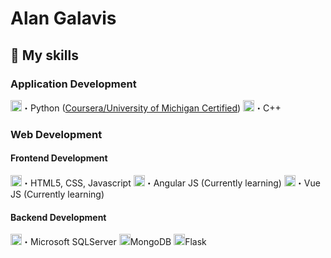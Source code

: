 # Alan Galavis

## 🔧 My skills 
### Application Development
<img height="18" width="18" src="https://skillicons.dev/icons?i=python" />・Python ([Coursera/University of Michigan Certified](https://www.coursera.org/account/accomplishments/specialization/certificate/89GEQ6MFQ39Q))
<img height="18" width="18" src="https://skillicons.dev/icons?i=c++" />・C++
### Web Development
#### Frontend Development
<img height="18" width="18" src="https://skillicons.dev/icons?i=html5, css, javascript" />・HTML5, CSS, Javascript
<img height="18" width="18" src="https://skillicons.dev/icons?i=angular" />・Angular JS (Currently learning)
<img height="18" width="18" src="https://skillicons.dev/icons?i=vue" />・Vue JS (Currently learning)

#### Backend Development
<img height="18" width="18" src="https://skillicons.dev/icons?i=mysql" />・Microsoft SQLServer
<img height="18" width="18" src="https://skillicons.dev/icons?i=mongodb" />MongoDB
<img height="18" width="18" src="https://skillicons.dev/icons?i=flask" />Flask
<!--
**alanegd/alanegd** is a ✨ _special_ ✨ repository because its `README.md` (this file) appears on your GitHub profile.

Here are some ideas to get you started:

- 🔭 I’m currently working on ...
- 🌱 I’m currently learning ...
- 👯 I’m looking to collaborate on ...
- 🤔 I’m looking for help with ...
- 💬 Ask me about ...
- 📫 How to reach me: ...
- ⚡ Fun fact: ...
-->

